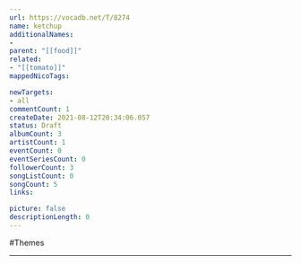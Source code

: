 ```yaml
---
url: https://vocadb.net/T/8274
name: ketchup
additionalNames: 
- 
parent: "[[food]]"
related:
- "[[tomato]]"
mappedNicoTags:

newTargets:
- all
commentCount: 1
createDate: 2021-08-12T20:34:06.057
status: Draft
albumCount: 3
artistCount: 1
eventCount: 0
eventSeriesCount: 0
followerCount: 3
songListCount: 0
songCount: 5
links: 

picture: false
descriptionLength: 0
---
```


#Themes



---

